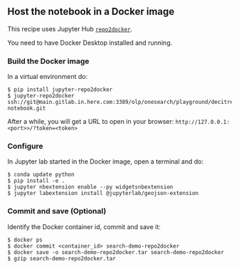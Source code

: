 ## Host the notebook in a Docker image

This recipe uses Jupyter Hub [`repo2docker`](https://github.com/jupyterhub/repo2docker).

You need to have Docker Desktop installed and running. 

### Build the Docker image

In a virtual environment do:

   ```
   $ pip install jupyter-repo2docker
   $ jupyter-repo2docker ssh://git@main.gitlab.in.here.com:3389/olp/onesearch/playground/decitre/search-notebook.git
   ```

After a while, you will get a URL to open in your browser: `http://127.0.0.1:<port>>/?token=<token>`

### Configure

In Jupyter lab started in the Docker image, open a terminal and do:

   ```
   $ conda update python
   $ pip install -e .
   $ jupyter nbextension enable --py widgetsnbextension
   $ jupyter labextension install @jupyterlab/geojson-extension
   ```

### Commit and save (Optional)

Identify the Docker container id, commit and save it:

   ```
   $ docker ps
   $ docker commit <container_id> search-demo-repo2docker
   $ docker save -o search-demo-repo2docker.tar search-demo-repo2docker
   $ gzip search-demo-repo2docker.tar
   ```

